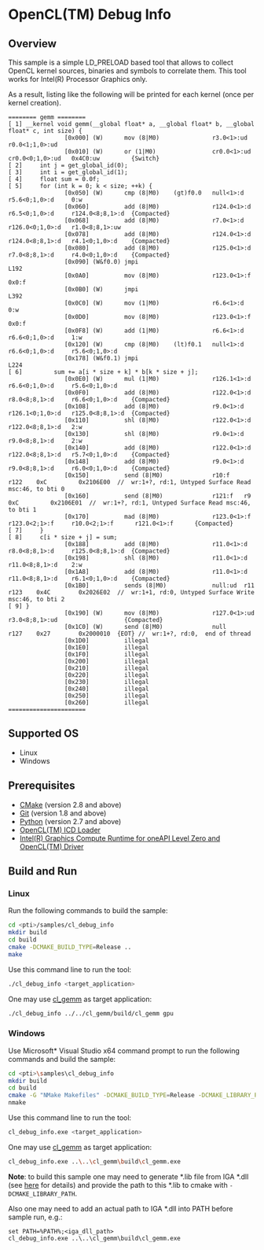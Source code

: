 # OpenCL(TM) Debug Info
## Overview
This sample is a simple LD_PRELOAD based tool that allows to collect OpenCL kernel sources, binaries and symbols to correlate them. This tool works for Intel(R) Processor Graphics only.

As a result, listing like the following will be printed for each kernel (once per kernel creation).
```
======== gemm ========
[ 1] __kernel void gemm(__global float* a, __global float* b, __global float* c, int size) {
                [0x000] (W)      mov (8|M0)               r3.0<1>:ud    r0.0<1;1,0>:ud                  
                [0x010] (W)      or (1|M0)                cr0.0<1>:ud   cr0.0<0;1,0>:ud   0x4C0:uw         {Switch}
[ 2]     int j = get_global_id(0);
[ 3]     int i = get_global_id(1);
[ 4]     float sum = 0.0f;
[ 5]     for (int k = 0; k < size; ++k) {
                [0x050] (W)      cmp (8|M0)    (gt)f0.0   null<1>:d     r5.6<0;1,0>:d     0:w             
                [0x060]          add (8|M0)               r124.0<1>:d   r6.5<0;1,0>:d     r124.0<8;8,1>:d  {Compacted}
                [0x068]          add (8|M0)               r7.0<1>:d     r126.0<0;1,0>:d   r1.0<8;8,1>:uw  
                [0x078]          add (8|M0)               r124.0<1>:d   r124.0<8;8,1>:d   r4.1<0;1,0>:d    {Compacted}
                [0x080]          add (8|M0)               r125.0<1>:d   r7.0<8;8,1>:d     r4.0<0;1,0>:d    {Compacted}
                [0x090] (W&f0.0) jmpi                                 L192                            
                [0x0A0]          mov (8|M0)               r123.0<1>:f   0x0:f                           
                [0x0B0] (W)      jmpi                                 L392                            
                [0x0C0] (W)      mov (1|M0)               r6.6<1>:d     0:w                             
                [0x0D0]          mov (8|M0)               r123.0<1>:f   0x0:f                           
                [0x0F8] (W)      add (1|M0)               r6.6<1>:d     r6.6<0;1,0>:d     1:w             
                [0x120] (W)      cmp (8|M0)    (lt)f0.1   null<1>:d     r6.6<0;1,0>:d     r5.6<0;1,0>:d   
                [0x178] (W&f0.1) jmpi                                 L224                            
[ 6]         sum += a[i * size + k] * b[k * size + j];
                [0x0E0] (W)      mul (1|M0)               r126.1<1>:d   r6.6<0;1,0>:d     r5.6<0;1,0>:d   
                [0x0F0]          add (8|M0)               r122.0<1>:d   r8.0<8;8,1>:d     r6.6<0;1,0>:d    {Compacted}
                [0x108]          add (8|M0)               r9.0<1>:d     r126.1<0;1,0>:d   r125.0<8;8,1>:d  {Compacted}
                [0x110]          shl (8|M0)               r122.0<1>:d   r122.0<8;8,1>:d   2:w             
                [0x130]          shl (8|M0)               r9.0<1>:d     r9.0<8;8,1>:d     2:w             
                [0x140]          add (8|M0)               r122.0<1>:d   r122.0<8;8,1>:d   r5.7<0;1,0>:d    {Compacted}
                [0x148]          add (8|M0)               r9.0<1>:d     r9.0<8;8,1>:d     r6.0<0;1,0>:d    {Compacted}
                [0x150]          send (8|M0)              r10:f    r122    0xC         0x2106E00  //  wr:1+?, rd:1, Untyped Surface Read msc:46, to bti 0
                [0x160]          send (8|M0)              r121:f   r9      0xC         0x2106E01  //  wr:1+?, rd:1, Untyped Surface Read msc:46, to bti 1
                [0x170]          mad (8|M0)               r123.0<1>:f   r123.0<2;1>:f     r10.0<2;1>:f      r121.0<1>:f      {Compacted}
[ 7]     }
[ 8]     c[i * size + j] = sum;
                [0x188]          add (8|M0)               r11.0<1>:d    r8.0<8;8,1>:d     r125.0<8;8,1>:d  {Compacted}
                [0x198]          shl (8|M0)               r11.0<1>:d    r11.0<8;8,1>:d    2:w             
                [0x1A8]          add (8|M0)               r11.0<1>:d    r11.0<8;8,1>:d    r6.1<0;1,0>:d    {Compacted}
                [0x1B0]          sends (8|M0)             null:ud  r11     r123    0x4C        0x2026E02  //  wr:1+1, rd:0, Untyped Surface Write msc:46, to bti 2
[ 9] }
                [0x190] (W)      mov (8|M0)               r127.0<1>:ud  r3.0<8;8,1>:ud                   {Compacted}
                [0x1C0] (W)      send (8|M0)              null     r127    0x27        0x2000010  {EOT} //  wr:1+?, rd:0,  end of thread
                [0x1D0]          illegal                
                [0x1E0]          illegal                
                [0x1F0]          illegal                
                [0x200]          illegal                
                [0x210]          illegal                
                [0x220]          illegal                
                [0x230]          illegal                
                [0x240]          illegal                
                [0x250]          illegal                
                [0x260]          illegal                
======================
```
## Supported OS
- Linux
- Windows

## Prerequisites
- [CMake](https://cmake.org/) (version 2.8 and above)
- [Git](https://git-scm.com/) (version 1.8 and above)
- [Python](https://www.python.org/) (version 2.7 and above)
- [OpenCL(TM) ICD Loader](https://github.com/KhronosGroup/OpenCL-ICD-Loader)
- [Intel(R) Graphics Compute Runtime for oneAPI Level Zero and OpenCL(TM) Driver](https://github.com/intel/compute-runtime)

## Build and Run
### Linux
Run the following commands to build the sample:
```sh
cd <pti>/samples/cl_debug_info
mkdir build
cd build
cmake -DCMAKE_BUILD_TYPE=Release ..
make
```
Use this command line to run the tool:
```sh
./cl_debug_info <target_application>
```
One may use [cl_gemm](../cl_gemm) as target application:
```sh
./cl_debug_info ../../cl_gemm/build/cl_gemm gpu
```
### Windows
Use Microsoft* Visual Studio x64 command prompt to run the following commands and build the sample:
```sh
cd <pti>\samples\cl_debug_info
mkdir build
cd build
cmake -G "NMake Makefiles" -DCMAKE_BUILD_TYPE=Release -DCMAKE_LIBRARY_PATH=<opencl_icd_lib_path>;<iga_lib_path> ..
nmake
```
Use this command line to run the tool:
```sh
cl_debug_info.exe <target_application>
```
One may use [cl_gemm](../cl_gemm) as target application:
```sh
cl_debug_info.exe ..\..\cl_gemm\build\cl_gemm.exe
```
**Note**: to build this sample one may need to generate *.lib file from IGA *.dll (see [here](https://stackoverflow.com/questions/9946322/how-to-generate-an-import-library-lib-file-from-a-dll) for details) and provide the path to this *.lib to cmake with `-DCMAKE_LIBRARY_PATH`.

Also one may need to add an actual path to IGA *.dll into PATH before sample run, e.g.:
```
set PATH=%PATH%;<iga_dll_path>
cl_debug_info.exe ..\..\cl_gemm\build\cl_gemm.exe
```